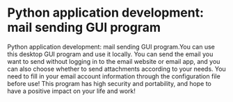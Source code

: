 # Python application development: mail sending GUI program
 Python application development: mail sending GUI program.You can use this desktop GUI program and use it locally. You can send the email you want to send without logging in to the email website or email app, and you can also choose whether to send attachments according to your needs. You need to fill in your email account information through the configuration file before use! This program has high security and portability, and hope to have a positive impact on your life and work!
